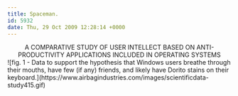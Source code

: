 ```yaml
---
title: Spaceman.
id: 5932
date: Thu, 29 Oct 2009 12:28:14 +0000
---
```


<div align="center" class="serifcaps" style="margin-top:8px;">A COMPARATIVE STUDY OF USER INTELLECT BASED ON ANTI-PRODUCTIVITY APPLICATIONS INCLUDED IN OPERATING SYSTEMS</div>![fig. 1 - Data to support the hypothesis that Windows users breathe through their mouths, have few (if any) friends, and likely have Dorito stains on their keyboard.](https://www.airbagindustries.com/images/scientificdata-study415.gif)





